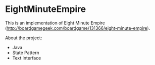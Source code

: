 EightMinuteEmpire
=================

This is an implementation of Eight Minute Empire (http://boardgamegeek.com/boardgame/131366/eight-minute-empire).

About the project:
- Java
- State Pattern
- Text Interface

